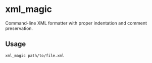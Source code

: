 # xml_magic

Command-line XML formatter with proper indentation and comment preservation.

## Usage
```bash
xml_magic path/to/file.xml